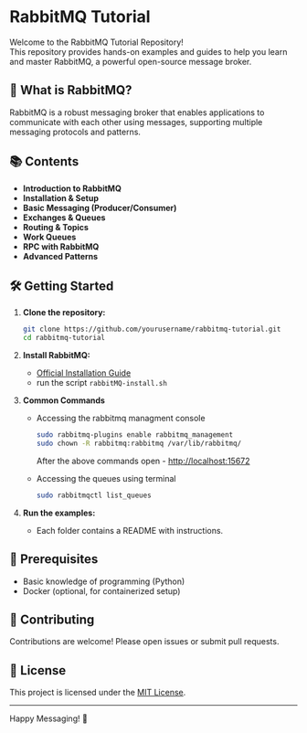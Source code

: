 # RabbitMQ Tutorial

Welcome to the RabbitMQ Tutorial Repository!  
This repository provides hands-on examples and guides to help you learn and master RabbitMQ, a powerful open-source message broker.

## 🚀 What is RabbitMQ?

RabbitMQ is a robust messaging broker that enables applications to communicate with each other using messages, supporting multiple messaging protocols and patterns.

## 📚 Contents

- **Introduction to RabbitMQ**
- **Installation & Setup**
- **Basic Messaging (Producer/Consumer)**
- **Exchanges & Queues**
- **Routing & Topics**
- **Work Queues**
- **RPC with RabbitMQ**
- **Advanced Patterns**

## 🛠️ Getting Started

1. **Clone the repository:**

    ```bash
    git clone https://github.com/yourusername/rabbitmq-tutorial.git
    cd rabbitmq-tutorial
    ```

2. **Install RabbitMQ:**
    - [Official Installation Guide](https://www.rabbitmq.com/download.html)
    - run the script `rabbitMQ-install.sh`

3. **Common Commands**
    - Accessing the rabbitmq managment console

        ```bash
        sudo rabbitmq-plugins enable rabbitmq_management
        sudo chown -R rabbitmq:rabbitmq /var/lib/rabbitmq/
        ```

        After the above commands open - <http://localhost:15672>
    - Accessing the queues using terminal

        ```bash
        sudo rabbitmqctl list_queues 
        ```

3. **Run the examples:**
    - Each folder contains a README with instructions.

## 📖 Prerequisites

- Basic knowledge of programming (Python)
- Docker (optional, for containerized setup)

## 🤝 Contributing

Contributions are welcome! Please open issues or submit pull requests.

## 📄 License

This project is licensed under the [MIT License](LICENSE).

---

Happy Messaging! 📨
